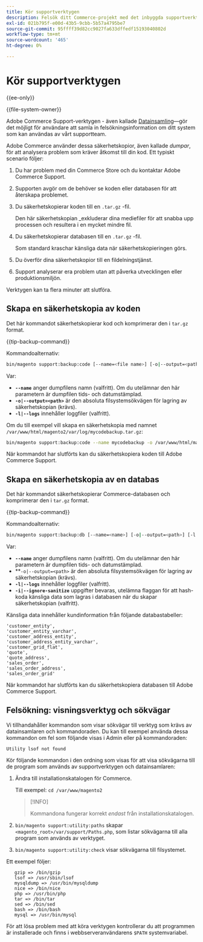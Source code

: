 ```yaml
---
title: Kör supportverktygen
description: Felsök ditt Commerce-projekt med det inbyggda supportverktyget.
exl-id: 021b795f-e00d-43b5-9cbb-5b57a4795be7
source-git-commit: 95ffff39d82cc9027fa633dffedf15193040802d
workflow-type: tm+mt
source-wordcount: '465'
ht-degree: 0%

---
```


# Kör supportverktygen

{{ee-only}}

{{file-system-owner}}

Adobe Commerce Support-verktygen - även kallade [Datainsamling](https://docs.magento.com/user-guide/system/support-data-collector.html)—gör det möjligt för användare att samla in felsökningsinformation om ditt system som kan användas av vårt supportteam.

Adobe Commerce använder dessa säkerhetskopior, även kallade _dumpar_, för att analysera problem som kräver åtkomst till din kod. Ett typiskt scenario följer:

1. Du har problem med din Commerce Store och du kontaktar Adobe Commerce Support.
1. Supporten avgör om de behöver se koden eller databasen för att återskapa problemet.
1. Du säkerhetskopierar koden till en `.tar.gz` -fil.

   Den här säkerhetskopian _exkluderar dina mediefiler för att snabba upp processen och resultera i en mycket mindre fil.

1. Du säkerhetskopierar databasen till en `.tar.gz` -fil.

   Som standard kraschar känsliga data när säkerhetskopieringen görs.

1. Du överför dina säkerhetskopior till en fildelningstjänst.
1. Support analyserar era problem utan att påverka utvecklingen eller produktionsmiljön.

Verktygen kan ta flera minuter att slutföra.

## Skapa en säkerhetskopia av koden

Det här kommandot säkerhetskopierar kod och komprimerar den i `tar.gz` format.

{{tip-backup-command}}

Kommandoalternativ:

```bash
bin/magento support:backup:code [--name=<file name>] [-o|--output=<path>] [-l|--logs]
```

Var:

- **`--name`** anger dumpfilens namn (valfritt). Om du utelämnar den här parametern är dumpfilen tids- och datumstämplad.
- **`-o|--output=<path>`** är den absoluta filsystemsökvägen för lagring av säkerhetskopian (krävs).
- **`-l|--logs`** innehåller loggfiler (valfritt).

Om du till exempel vill skapa en säkerhetskopia med namnet `/var/www/html/magento2/var/log/mycodebackup.tar.gz`:

```bash
bin/magento support:backup:code --name mycodebackup -o /var/www/html/magento2/var/log
```

När kommandot har slutförts kan du säkerhetskopiera koden till Adobe Commerce Support.

## Skapa en säkerhetskopia av en databas

Det här kommandot säkerhetskopierar Commerce-databasen och komprimerar den i `tar.gz` format.

{{tip-backup-command}}

Kommandoalternativ:

```bash
bin/magento support:backup:db [--name=<name>] [-o|--output=<path>] [-l|--logs] [-i|--ignore-sanitize]
```

Var:

- **`--name`** anger dumpfilens namn (valfritt). Om du utelämnar den här parametern är dumpfilen tids- och datumstämplad.
- **`-o|--output=<path>` är den absoluta filsystemsökvägen för lagring av säkerhetskopian (krävs).
- **`-l|--logs`** innehåller loggfiler (valfritt).
- **`-i|--ignore-sanitize`** uppgifter bevaras, utelämna flaggan för att hash-koda känsliga data som lagras i databasen när du skapar säkerhetskopian (valfritt).

Känsliga data innehåller kundinformation från följande databastabeller:

```terminal
'customer_entity',
'customer_entity_varchar',
'customer_address_entity',
'customer_address_entity_varchar',
'customer_grid_flat',
'quote',
'quote_address',
'sales_order',
'sales_order_address',
'sales_order_grid'
```

När kommandot har slutförts kan du säkerhetskopiera databasen till Adobe Commerce Support.

## Felsökning: visningsverktyg och sökvägar

Vi tillhandahåller kommandon som visar sökvägar till verktyg som krävs av datainsamlaren och kommandoraden. Du kan till exempel använda dessa kommandon om fel som följande visas i Admin eller på kommandoraden:

```terminal
Utility lsof not found
```

Kör följande kommandon i den ordning som visas för att visa sökvägarna till de program som används av supportverktygen och datainsamlaren:

1. Ändra till installationskatalogen för Commerce.

   Till exempel: `cd /var/www/magento2`

   >[!INFO]
   >
   >Kommandona fungerar korrekt _endast_ från installationskatalogen.

1. `bin/magento support:utility:paths` skapar `<magento_root>/var/support/Paths.php`, som listar sökvägarna till alla program som används av verktyget.
1. `bin/magento support:utility:check` visar sökvägarna till filsystemet.

Ett exempel följer:

```terminal
   gzip => /bin/gzip
   lsof => /usr/sbin/lsof
   mysqldump => /usr/bin/mysqldump
   nice => /bin/nice
   php => /usr/bin/php
   tar => /bin/tar
   sed => /bin/sed
   bash => /bin/bash
   mysql => /usr/bin/mysql
```

För att lösa problem med att köra verktygen kontrollerar du att programmen är installerade och finns i webbserveranvändarens `$PATH` systemvariabel.
